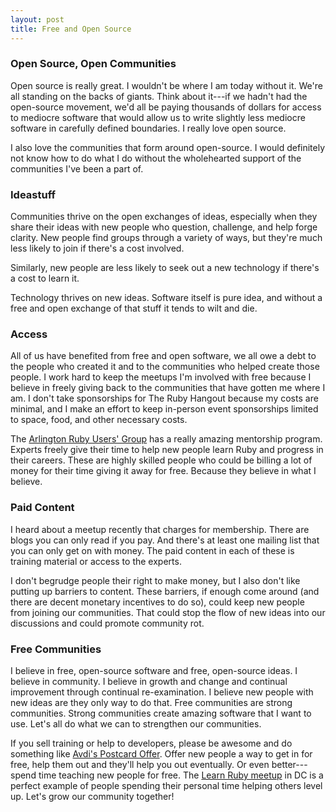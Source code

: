 ```yaml
---
layout: post
title: Free and Open Source
---
```


### Open Source, Open Communities

Open source is really great. I wouldn't be where I am today without it.
We're all standing on the backs of giants. Think about it---if we hadn't
had the open-source movement, we'd all be paying thousands of dollars
for access to mediocre software that would allow us to write slightly
less mediocre software in carefully defined boundaries. I really love
open source.

I also love the communities that form around open-source. I would
definitely not know how to do what I do without the wholehearted support
of the communities I've been a part of.

### Ideastuff

Communities thrive on the open exchanges of ideas, especially when they
share their ideas with new people who question, challenge, and help
forge clarity. New people find groups through a variety of ways, but
they're much less likely to join if there's a cost involved.

Similarly, new people are less likely to seek out a new technology if
there's a cost to learn it.

Technology thrives on new ideas. Software itself is pure idea, and
without a free and open exchange of that stuff it tends to wilt and die.

### Access

All of us have benefited from free and open software, we all owe a debt
to the people who created it and to the communities who helped create
those people. I work hard to keep the meetups I'm involved with free
because I believe in freely giving back to the communities that have
gotten me where I am. I don't take sponsorships for The Ruby Hangout
because my costs are minimal, and I make an effort to keep in-person
event sponsorships limited to space, food, and other necessary costs.

The [Arlington Ruby Users' Group][3] has a really amazing mentorship
program. Experts freely give their time to help new people learn Ruby
and progress in their careers. These are highly skilled people who could
be billing a lot of money for their time giving it away for free.
Because they believe in what I believe.

### Paid Content

I heard about a meetup recently that charges for membership. There are
blogs you can only read if you pay. And there's at least one mailing
list that you can only get on with money. The paid content in each of
these is training material or access to the experts.

I don't begrudge people their right to make money, but I also don't like
putting up barriers to content. These barriers, if enough come around
(and there are decent monetary incentives to do so), could keep new
people from joining our communities. That could stop the flow of new
ideas into our discussions and could promote community rot.

### Free Communities

I believe in free, open-source software and free, open-source ideas. I
believe in community. I believe in growth and change and continual
improvement through continual re-examination. I believe new people with
new ideas are they only way to do that. Free communities are strong
communities. Strong communities create amazing software that I want to
use. Let's all do what we can to strengthen our communities.

If you sell training or help to developers, please be awesome and do
something like [Avdi's Postcard Offer][4]. Offer new people a way to get
in for free, help them out and they'll help you out eventually. Or even
better---spend time teaching new people for free. The [Learn Ruby
meetup][5] in DC is a perfect example of people spending their personal
time helping others level up. Let's grow our community together!

[1]: http://www.meetup.com/dcruby/
[2]: http://www.therubyhangout.com/
[3]: http://arlingtonruby.org/#mentorship
[4]: http://devblog.avdi.org/2013/08/26/confident-ruby-is-finished/
[5]: http://www.meetup.com/Learn-Ruby-in-DC/

